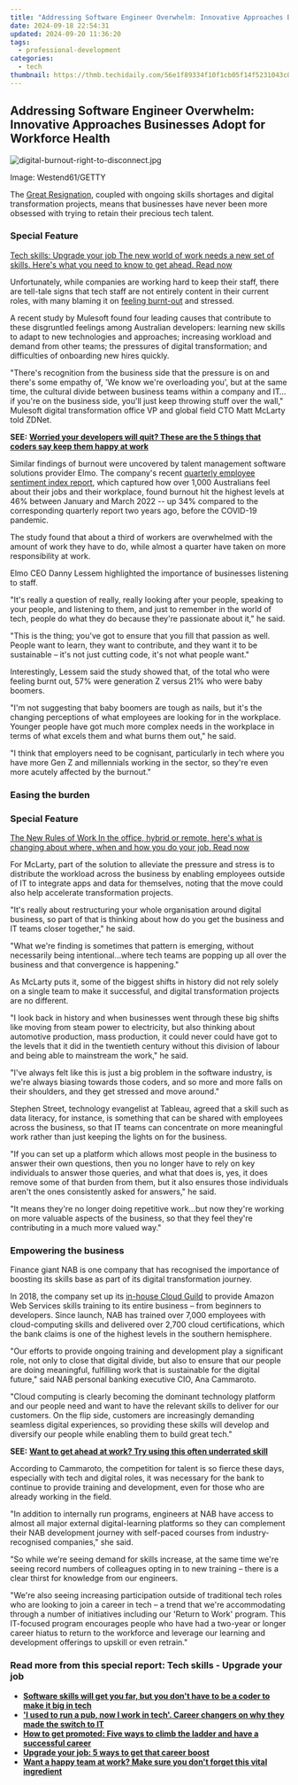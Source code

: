 ```yaml
---
title: "Addressing Software Engineer Overwhelm: Innovative Approaches Businesses Adopt for Workforce Health"
date: 2024-09-18 22:54:31
updated: 2024-09-20 11:36:20
tags:
  - professional-development
categories:
  - tech
thumbnail: https://thmb.techidaily.com/56e1f89334f10f1cb05f14f5231043c0f4d7f09ccf31512b8943ddac6170bfee.jpg
---
```


## Addressing Software Engineer Overwhelm: Innovative Approaches Businesses Adopt for Workforce Health

![digital-burnout-right-to-disconnect.jpg](https://www.zdnet.com/a/img/resize/bef7ee0f9f2b88c9b275fb0a951619251a527e2a/2022/03/16/8ee657a4-eca0-41cc-b309-bd8171337a8d/digital-burnout-right-to-disconnect.jpg?auto=webp&width=1280)

Image: Westend61/GETTY

The [Great Resignation](https://www.zdnet.com/article/remote-working-jobs-vs-back-to-the-office-why-techs-great-resignation-may-have-only-just-begun/), coupled with ongoing skills shortages and digital transformation projects, means that businesses have never been more obsessed with trying to retain their precious tech talent.

### Special Feature

[Tech skills: Upgrade your job The new world of work needs a new set of skills. Here's what you need to know to get ahead.  Read now](https://www.zdnet.com/topic/tech-skills-upgrade-your-job/)

Unfortunately, while companies are working hard to keep their staff, there are tell-tale signs that tech staff are not entirely content in their current roles, with many blaming it on [feeling burnt-out](https://www.zdnet.com/article/tech-workers-face-a-burnout-crisis-unless-employers-act-now/) and stressed.

A recent study by Mulesoft found four leading causes that contribute to these disgruntled feelings among Australian developers: learning new skills to adapt to new technologies and approaches; increasing workload and demand from other teams; the pressures of digital transformation; and difficulties of onboarding new hires quickly. 

"There's recognition from the business side that the pressure is on and there's some empathy of, 'We know we're overloading you', but at the same time, the cultural divide between business teams within a company and IT…if you're on the business side, you'll just keep throwing stuff over the wall," Mulesoft digital transformation office VP and global field CTO Matt McLarty told ZDNet. 

**SEE:** [**Worried your developers will quit? These are the 5 things that coders say keep them happy at work**](https://www.zdnet.com/article/worried-your-developers-will-quit-these-are-the-5-things-that-coders-say-keep-them-happy-at-work/#link=%7B%22linkText%22:%22Worried%20your%20developers%20will%20quit?%20These%20are%20the%205%20things%20that%20coders%20say%20keep%20them%20happy%20at%20work%22,%22target%22:%22%5Fblank%22,%22href%22:%22https://www.zdnet.com/article/worried-your-developers-will-quit-these-are-the-5-things-that-coders-say-keep-them-happy-at-work/%22,%22role%22:%22standard%22,%22absolute%22:%22%22%7D)

Similar findings of burnout were uncovered by talent management software solutions provider Elmo. The company's recent [quarterly employee sentiment index report](https://elmosoftware.com.au/resources/research-reports/elmo-employee-sentiment-index-australia-period-jan-mar-22/), which captured how over 1,000 Australians feel about their jobs and their workplace, found burnout hit the highest levels at 46% between January and March 2022 -- up 34% compared to the corresponding quarterly report two years ago, before the COVID-19 pandemic. 

The study found that about a third of workers are overwhelmed with the amount of work they have to do, while almost a quarter have taken on more responsibility at work. 

Elmo CEO Danny Lessem highlighted the importance of businesses listening to staff. 

"It's really a question of really, really looking after your people, speaking to your people, and listening to them, and just to remember in the world of tech, people do what they do because they're passionate about it," he said.

"This is the thing; you've got to ensure that you fill that passion as well. People want to learn, they want to contribute, and they want it to be sustainable – it's not just cutting code, it's not what people want." 

Interestingly, Lessem said the study showed that, of the total who were feeling burnt out, 57% were generation Z versus 21% who were baby boomers.

"I'm not suggesting that baby boomers are tough as nails, but it's the changing perceptions of what employees are looking for in the workplace. Younger people have got much more complex needs in the workplace in terms of what excels them and what burns them out," he said.

"I think that employers need to be cognisant, particularly in tech where you have more Gen Z and millennials working in the sector, so they're even more acutely affected by the burnout."

### Easing the burden

### Special Feature

[The New Rules of Work In the office, hybrid or remote, here's what is changing about where, when and how you do your job.  Read now](https://www.zdnet.com/topic/the-new-rules-of-work/)

For McLarty, part of the solution to alleviate the pressure and stress is to distribute the workload across the business by enabling employees outside of IT to integrate apps and data for themselves, noting that the move could also help accelerate transformation projects.

"It's really about restructuring your whole organisation around digital business, so part of that is thinking about how do you get the business and IT teams closer together," he said. 

"What we're finding is sometimes that pattern is emerging, without necessarily being intentional…where tech teams are popping up all over the business and that convergence is happening."

As McLarty puts it, some of the biggest shifts in history did not rely solely on a single team to make it successful, and digital transformation projects are no different. 

"I look back in history and when businesses went through these big shifts like moving from steam power to electricity, but also thinking about automotive production, mass production, it could never could have got to the levels that it did in the twentieth century without this division of labour and being able to mainstream the work," he said.

"I've always felt like this is just a big problem in the software industry, is we're always biasing towards those coders, and so more and more falls on their shoulders, and they get stressed and move around."

Stephen Street, technology evangelist at Tableau, agreed that a skill such as data literacy, for instance, is something that can be shared with employees across the business, so that IT teams can concentrate on more meaningful work rather than just keeping the lights on for the business.

"If you can set up a platform which allows most people in the business to answer their own questions, then you no longer have to rely on key individuals to answer those queries, and what that does is, yes, it does remove some of that burden from them, but it also ensures those individuals aren't the ones consistently asked for answers," he said. 

"It means they're no longer doing repetitive work…but now they're working on more valuable aspects of the business, so that they feel they're contributing in a much more valued way." 

### Empowering the business

Finance giant NAB is one company that has recognised the importance of boosting its skills base as part of its digital transformation journey. 

In 2018, the company set up its [in-house Cloud Guild](https://www.zdnet.com/article/nabs-cloud-guild-giving-in-house-aws-training-to-combat-skills-shortage/) to provide Amazon Web Services skills training to its entire business – from beginners to developers. Since launch, NAB has trained over 7,000 employees with cloud-computing skills and delivered over 2,700 cloud certifications, which the bank claims is one of the highest levels in the southern hemisphere. 

"Our efforts to provide ongoing training and development play a significant role, not only to close that digital divide, but also to ensure that our people are doing meaningful, fulfilling work that is sustainable for the digital future," said NAB personal banking executive CIO, Ana Cammaroto.

"Cloud computing is clearly becoming the dominant technology platform and our people need and want to have the relevant skills to deliver for our customers. On the flip side, customers are increasingly demanding seamless digital experiences, so providing these skills will develop and diversify our people while enabling them to build great tech."

**SEE:** [**Want to get ahead at work? Try using this often underrated skill**](https://www.zdnet.com/article/want-to-get-ahead-at-work-try-using-this-often-underrated-skill/#link=%7B%22linkText%22:%22Want%20to%20get%20ahead%20at%20work?%20Try%20using%20this%20often%20underrated%20skill%22,%22target%22:%22%5Fblank%22,%22href%22:%22https://www.zdnet.com/article/want-to-get-ahead-at-work-try-using-this-often-underrated-skill/%22,%22role%22:%22standard%22,%22absolute%22:%22%22%7D)

According to Cammaroto, the competition for talent is so fierce these days, especially with tech and digital roles, it was necessary for the bank to continue to provide training and development, even for those who are already working in the field. 

"In addition to internally run programs, engineers at NAB have access to almost all major external digital-learning platforms so they can complement their NAB development journey with self-paced courses from industry-recognised companies," she said.

"So while we're seeing demand for skills increase, at the same time we're seeing record numbers of colleagues opting in to new training – there is a clear thirst for knowledge from our engineers. 

"We're also seeing increasing participation outside of traditional tech roles who are looking to join a career in tech – a trend that we're accommodating through a number of initiatives including our 'Return to Work' program. This IT-focused program encourages people who have had a two-year or longer career hiatus to return to the workforce and leverage our learning and development offerings to upskill or even retrain."

### **Read more from this special report: Tech skills - Upgrade your job**

* [**Software skills will get you far, but you don't have to be a coder to make it big in tech**](https://www.zdnet.com/education/professional-development/if-you-want-to-make-it-big-in-tech-these-non-tech-skills-are-essential/#link=%7B%22linkText%22:%22Software%20skills%20will%20get%20you%20far,%20but%20you%20don't%20have%20to%20be%20a%20coder%20to%20make%20it%20big%20in%20tech%22,%22target%22:%22%5Fblank%22,%22href%22:%22https://www.zdnet.com/education/professional-development/if-you-want-to-make-it-big-in-tech-these-non-tech-skills-are-essential/%22,%22role%22:%22standard%22,%22absolute%22:%22%22%7D)
* [**'I used to run a pub, now I work in tech'. Career changers on why they made the switch to IT**](https://www.zdnet.com/education/professional-development/i-used-to-run-a-pub-now-i-work-in-tech-career-changers-on-why-they-made-the-switch-to-it/#link=%7B%22linkText%22:%22'I%20used%20to%20run%20a%20pub,%20now%20I%20work%20in%20tech'.%20Career%20changers%20on%20why%20they%20made%20the%20switch%20to%20IT%22,%22target%22:%22%5Fblank%22,%22href%22:%22https://www.zdnet.com/education/professional-development/i-used-to-run-a-pub-now-i-work-in-tech-career-changers-on-why-they-made-the-switch-to-it/%22,%22role%22:%22standard%22,%22absolute%22:%22%22%7D)
* [**How to get promoted: Five ways to climb the ladder and have a successful career**](https://www.zdnet.com/education/professional-development/how-to-get-promoted-five-ways-to-climb-the-ladder-and-have-a-successful-career/#link=%7B%22linkText%22:%22How%20to%20get%20promoted:%20Five%20ways%20to%20climb%20the%20ladder%20and%20have%20a%20successful%20career%22,%22target%22:%22%5Fblank%22,%22href%22:%22https://www.zdnet.com/education/professional-development/how-to-get-promoted-five-ways-to-climb-the-ladder-and-have-a-successful-career/%22,%22role%22:%22standard%22,%22absolute%22:%22%22%7D)
* [**Upgrade your job: 5 ways to get that career boost**](https://www.zdnet.com/education/professional-development/upgrade-your-job/#link=%7B%22linkText%22:%22Upgrade%20your%20job:%205%20ways%20to%20get%20that%20career%20boost%22,%22target%22:%22%5Fblank%22,%22href%22:%22https://www.zdnet.com/education/professional-development/upgrade-your-job/%22,%22role%22:%22standard%22,%22absolute%22:%22%22%7D)
* [**Want a happy team at work? Make sure you don't forget this vital ingredient**](https://www.zdnet.com/education/professional-development/want-a-happy-team-at-work-make-sure-you-dont-forget-this-vital-ingredient/#link=%7B%22linkText%22:%22Want%20a%20happy%20team%20at%20work?%20Make%20sure%20you%20don't%20forget%20this%20vital%20ingredient%22,%22target%22:%22%5Fblank%22,%22href%22:%22https://www.zdnet.com/education/professional-development/want-a-happy-team-at-work-make-sure-you-dont-forget-this-vital-ingredient/%22,%22role%22:%22standard%22,%22absolute%22:%22%22%7D)

<ins class="adsbygoogle"
     style="display:block"
     data-ad-format="autorelaxed"
     data-ad-client="ca-pub-7571918770474297"
     data-ad-slot="1223367746"></ins>



<ins class="adsbygoogle"
     style="display:block"
     data-ad-client="ca-pub-7571918770474297"
     data-ad-slot="8358498916"
     data-ad-format="auto"
     data-full-width-responsive="true"></ins>
